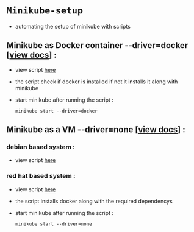 # `Minikube-setup`
* automating the setup of minikube with scripts
## Minikube as Docker container --driver=docker [<a href="https://minikube.sigs.k8s.io/docs/drivers/docker/">view docs</a>] :
* view script <a href="./driver-docker.sh">here</a> 
* the script check if docker is installed if not it installs it along with minikube
* start minikube after running the script :
  
  ```
  minikube start --driver=docker
  ```
## Minikube as a VM --driver=none [<a href="https://minikube.sigs.k8s.io/docs/drivers/none/">view docs</a>] :
### debian based system :
  * view script <a href="./deb-driver-none.sh">here</a>
### red hat based system :
  * view script <a href="./rh-driver-none.sh">here</a>
* the script installs docker along with the required dependencys
* start minikube after running the script :
  
  ```
  minikube start --driver=none
  ```
